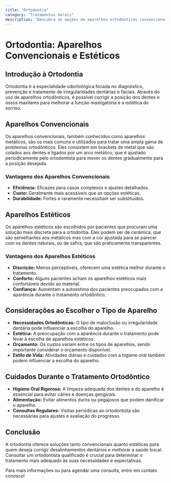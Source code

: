 ```yaml
---
title: "Ortodontia"
category: "Tratamentos Gerais"
description: "Descubra as opções de aparelhos ortodônticos convencionais e estéticos que corrigem desalinhamentos e melhoram a funcionalidade e estética do seu sorriso."
---
```


# Ortodontia: Aparelhos Convencionais e Estéticos

## Introdução à Ortodontia

Ortodontia é a especialidade odontológica focada no diagnóstico, prevenção e tratamento de irregularidades dentárias e faciais. Através do uso de aparelhos ortodônticos, é possível corrigir a posição dos dentes e ossos maxilares para melhorar a função mastigatória e a estética do sorriso.

## Aparelhos Convencionais

Os aparelhos convencionais, também conhecidos como aparelhos metálicos, são os mais comuns e utilizados para tratar uma ampla gama de problemas ortodônticos. Eles consistem em brackets de metal que são colados aos dentes e ligados por um arco metálico, que é ajustado periodicamente pelo ortodontista para mover os dentes gradualmente para a posição desejada.

### Vantagens dos Aparelhos Convencionais

- **Eficiência:** Eficazes para casos complexos e ajustes detalhados.
- **Custo:** Geralmente mais acessíveis que as opções estéticas.
- **Durabilidade:** Fortes e raramente necessitam ser substituídos.

## Aparelhos Estéticos

Os aparelhos estéticos são escolhidos por pacientes que procuram uma solução mais discreta para a ortodontia. Eles podem ser de cerâmica, que são semelhantes aos metálicos mas com a cor ajustada para se parecer com os dentes naturais, ou de safira, que são praticamente transparentes.

### Vantagens dos Aparelhos Estéticos

- **Discrição:** Menos perceptíveis, oferecem uma estética melhor durante o tratamento.
- **Conforto:** Alguns pacientes acham os aparelhos estéticos mais confortáveis devido ao material.
- **Confiança:** Aumentam a autoestima dos pacientes preocupados com a aparência durante o tratamento ortodôntico.

## Considerações ao Escolher o Tipo de Aparelho

- **Necessidades Ortodônticas:** O tipo de maloclusão ou irregularidade dentária pode influenciar a escolha do aparelho.
- **Estética:** A preocupação com a aparência durante o tratamento pode levar à escolha de aparelhos estéticos.
- **Orçamento:** Os custos variam entre os tipos de aparelhos, sendo importante considerar o orçamento disponível.
- **Estilo de Vida:** Atividades diárias e cuidados com a higiene oral também podem influenciar a escolha do aparelho.

## Cuidados Durante o Tratamento Ortodôntico

- **Higiene Oral Rigorosa:** A limpeza adequada dos dentes e do aparelho é essencial para evitar cáries e doenças gengivais.
- **Alimentação:** Evitar alimentos duros ou pegajosos que podem danificar o aparelho.
- **Consultas Regulares:** Visitas periódicas ao ortodontista são necessárias para ajustes e avaliação do progresso.

## Conclusão

A ortodontia oferece soluções tanto convencionais quanto estéticas para quem deseja corrigir desalinhamentos dentários e melhorar a saúde bucal. Consultar um ortodontista qualificado é crucial para determinar o tratamento mais adequado às suas necessidades e expectativas.

Para mais informações ou para agendar uma consulta, entre em contato conosco!
